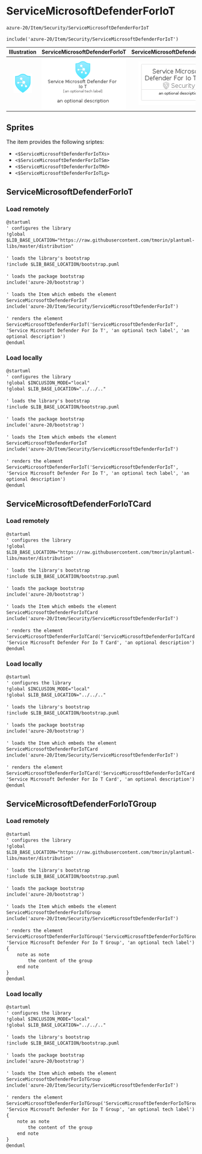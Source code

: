 # ServiceMicrosoftDefenderForIoT


```text
azure-20/Item/Security/ServiceMicrosoftDefenderForIoT
```

```text
include('azure-20/Item/Security/ServiceMicrosoftDefenderForIoT')
```



| Illustration | ServiceMicrosoftDefenderForIoT | ServiceMicrosoftDefenderForIoTCard | ServiceMicrosoftDefenderForIoTGroup |
| :---: | :---: | :---: | :---: |
| ![illustration for Illustration](../../../azure-20/Item/Security/ServiceMicrosoftDefenderForIoT.png) | ![illustration for ServiceMicrosoftDefenderForIoT](../../../azure-20/Item/Security/ServiceMicrosoftDefenderForIoT.Local.png) | ![illustration for ServiceMicrosoftDefenderForIoTCard](../../../azure-20/Item/Security/ServiceMicrosoftDefenderForIoTCard.Local.png) | ![illustration for ServiceMicrosoftDefenderForIoTGroup](../../../azure-20/Item/Security/ServiceMicrosoftDefenderForIoTGroup.Local.png) |



## Sprites
The item provides the following sriptes:

- `<$ServiceMicrosoftDefenderForIoTXs>`
- `<$ServiceMicrosoftDefenderForIoTSm>`
- `<$ServiceMicrosoftDefenderForIoTMd>`
- `<$ServiceMicrosoftDefenderForIoTLg>`





## ServiceMicrosoftDefenderForIoT

### Load remotely
```plantuml
@startuml
' configures the library
!global $LIB_BASE_LOCATION="https://raw.githubusercontent.com/tmorin/plantuml-libs/master/distribution"

' loads the library's bootstrap
!include $LIB_BASE_LOCATION/bootstrap.puml

' loads the package bootstrap
include('azure-20/bootstrap')

' loads the Item which embeds the element ServiceMicrosoftDefenderForIoT
include('azure-20/Item/Security/ServiceMicrosoftDefenderForIoT')

' renders the element
ServiceMicrosoftDefenderForIoT('ServiceMicrosoftDefenderForIoT', 'Service Microsoft Defender For Io T', 'an optional tech label', 'an optional description')
@enduml
```

### Load locally
```plantuml
@startuml
' configures the library
!global $INCLUSION_MODE="local"
!global $LIB_BASE_LOCATION="../../.."

' loads the library's bootstrap
!include $LIB_BASE_LOCATION/bootstrap.puml

' loads the package bootstrap
include('azure-20/bootstrap')

' loads the Item which embeds the element ServiceMicrosoftDefenderForIoT
include('azure-20/Item/Security/ServiceMicrosoftDefenderForIoT')

' renders the element
ServiceMicrosoftDefenderForIoT('ServiceMicrosoftDefenderForIoT', 'Service Microsoft Defender For Io T', 'an optional tech label', 'an optional description')
@enduml
```

## ServiceMicrosoftDefenderForIoTCard

### Load remotely
```plantuml
@startuml
' configures the library
!global $LIB_BASE_LOCATION="https://raw.githubusercontent.com/tmorin/plantuml-libs/master/distribution"

' loads the library's bootstrap
!include $LIB_BASE_LOCATION/bootstrap.puml

' loads the package bootstrap
include('azure-20/bootstrap')

' loads the Item which embeds the element ServiceMicrosoftDefenderForIoTCard
include('azure-20/Item/Security/ServiceMicrosoftDefenderForIoT')

' renders the element
ServiceMicrosoftDefenderForIoTCard('ServiceMicrosoftDefenderForIoTCard', 'Service Microsoft Defender For Io T Card', 'an optional description')
@enduml
```

### Load locally
```plantuml
@startuml
' configures the library
!global $INCLUSION_MODE="local"
!global $LIB_BASE_LOCATION="../../.."

' loads the library's bootstrap
!include $LIB_BASE_LOCATION/bootstrap.puml

' loads the package bootstrap
include('azure-20/bootstrap')

' loads the Item which embeds the element ServiceMicrosoftDefenderForIoTCard
include('azure-20/Item/Security/ServiceMicrosoftDefenderForIoT')

' renders the element
ServiceMicrosoftDefenderForIoTCard('ServiceMicrosoftDefenderForIoTCard', 'Service Microsoft Defender For Io T Card', 'an optional description')
@enduml
```

## ServiceMicrosoftDefenderForIoTGroup

### Load remotely
```plantuml
@startuml
' configures the library
!global $LIB_BASE_LOCATION="https://raw.githubusercontent.com/tmorin/plantuml-libs/master/distribution"

' loads the library's bootstrap
!include $LIB_BASE_LOCATION/bootstrap.puml

' loads the package bootstrap
include('azure-20/bootstrap')

' loads the Item which embeds the element ServiceMicrosoftDefenderForIoTGroup
include('azure-20/Item/Security/ServiceMicrosoftDefenderForIoT')

' renders the element
ServiceMicrosoftDefenderForIoTGroup('ServiceMicrosoftDefenderForIoTGroup', 'Service Microsoft Defender For Io T Group', 'an optional tech label') {
    note as note
        the content of the group
    end note
}
@enduml
```

### Load locally
```plantuml
@startuml
' configures the library
!global $INCLUSION_MODE="local"
!global $LIB_BASE_LOCATION="../../.."

' loads the library's bootstrap
!include $LIB_BASE_LOCATION/bootstrap.puml

' loads the package bootstrap
include('azure-20/bootstrap')

' loads the Item which embeds the element ServiceMicrosoftDefenderForIoTGroup
include('azure-20/Item/Security/ServiceMicrosoftDefenderForIoT')

' renders the element
ServiceMicrosoftDefenderForIoTGroup('ServiceMicrosoftDefenderForIoTGroup', 'Service Microsoft Defender For Io T Group', 'an optional tech label') {
    note as note
        the content of the group
    end note
}
@enduml
```

